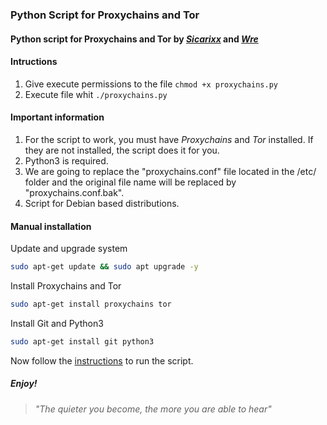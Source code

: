 ### Python Script for Proxychains and Tor
#### Python script for Proxychains and Tor by [_Sicarixx_](https://github.com/sicarixx) and [_Wre_](https://github.com/BrendaVlaam)<br>
#### Intructions

1. Give execute permissions to the file `chmod +x proxychains.py`
2. Execute file whit `./proxychains.py`

#### Important information 
1. For the script to work, you must have _Proxychains_ and _Tor_ installed. If they are not installed, the script does it for you.
2. Python3 is required.
3. We are going to replace the "proxychains.conf" file located in the /etc/ folder and the original file name will be replaced by "proxychains.conf.bak".
4. Script for Debian based distributions.

#### Manual installation

Update and upgrade system 
```bash
sudo apt-get update && sudo apt upgrade -y
```
Install Proxychains and Tor
```bash
sudo apt-get install proxychains tor
```
Install Git and Python3
```bash
sudo apt-get install git python3
```
Now follow the [instructions](https://github.com/fineg4n/Proxychains-Script#intructions) to run the script.
##### Enjoy!

> _"The quieter you become, the more you are able to hear"_

